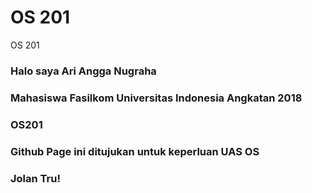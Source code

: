   # OS 201
  OS 201
  
  ### Halo saya Ari Angga Nugraha
  ### Mahasiswa Fasilkom Universitas Indonesia Angkatan 2018
  ### OS201
  ### Github Page ini ditujukan untuk keperluan UAS OS
  ### Jolan Tru!
